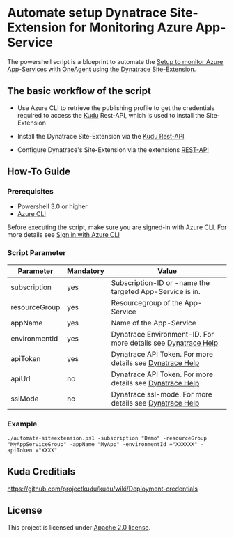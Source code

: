 # Automate setup Dynatrace Site-Extension for Monitoring Azure App-Service

The powershell script is a blueprint to automate the [Setup to monitor Azure App-Services with OneAgent using the Dynatrace Site-Extension](https://www.dynatrace.com/support/help/technology-support/cloud-platforms/microsoft-azure/azure-services/app-service/deploy-oneagent-on-azure-app-service/). 

## The basic workflow of the script
* Use Azure CLI to retrieve the publishing profile to get the credentials required to access the [Kudu](https://github.com/projectkudu/kudu/wiki) Rest-API, which is used to install the Site-Extension

* Install the Dynatrace Site-Extension via the [Kudu Rest-API](https://github.com/projectkudu/kudu/wiki/REST-API#siteextensions)

* Configure Dynatrace's Site-Extension via the extensions [REST-API](https://www.dynatrace.com/support/help/technology-support/cloud-platforms/microsoft-azure/azure-services/app-service/update-oneagent-on-azure-app-service/?azure-portal%3C-%3Erest-api=rest-api)


## How-To Guide

### Prerequisites 
* Powershell 3.0 or higher
* [Azure CLI](https://docs.microsoft.com/en-us/cli/azure/?view=azure-cli-latest)

Before executing the script, make sure you are signed-in with Azure CLI. For more details see [Sign in with Azure CLI](https://docs.microsoft.com/en-us/cli/azure/authenticate-azure-cli?view=azure-cli-latest)

### Script Parameter
| Parameter | Mandatory | Value |
| ----- | ----- | ----- |
| subscription | yes | Subscription-ID or -name the targeted App-Service is in. |
| resourceGroup | yes | Resourcegroup of the App-Service |
| appName | yes | Name of the App-Service |
| environmentId | yes | Dynatrace Environment-ID. For more details see [Dynatrace Help](https://www.dynatrace.com/support/help/technology-support/cloud-platforms/microsoft-azure/azure-services/app-service/deploy-oneagent-on-azure-app-service/) |
| apiToken | yes | Dynatrace API Token. For more details see [Dynatrace Help](https://www.dynatrace.com/support/help/technology-support/cloud-platforms/microsoft-azure/azure-services/app-service/deploy-oneagent-on-azure-app-service/) |
| apiUrl | no | Dynatrace API Token. For more details see [Dynatrace Help](https://www.dynatrace.com/support/help/technology-support/cloud-platforms/microsoft-azure/azure-services/app-service/deploy-oneagent-on-azure-app-service/) |
| sslMode | no | Dynatrace ssl-mode. For more details see [Dynatrace Help](https://www.dynatrace.com/support/help/technology-support/cloud-platforms/microsoft-azure/azure-services/app-service/deploy-oneagent-on-azure-app-service/) |


### Example 

``` 
./automate-siteextension.ps1 -subscription "Demo" -resourceGroup "MyAppServiceGroup" -appName "MyApp" -environmentId ="XXXXXX" -apiToken ="XXXX"
``` 

## Kuda Creditials
https://github.com/projectkudu/kudu/wiki/Deployment-credentials

## License
This project is licensed under [Apache 2.0 license](LICENSE).
